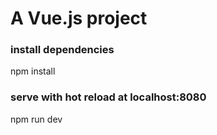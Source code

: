 # A Vue.js project

### install dependencies
npm install

### serve with hot reload at localhost:8080
npm run dev

